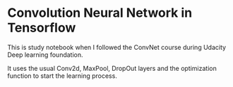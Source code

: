 # Convolution Neural Network in Tensorflow

This is study notebook when I followed the ConvNet course during Udacity Deep learning foundation.

It uses the usual Conv2d, MaxPool, DropOut layers and the optimization function to start the learning process.
